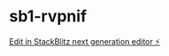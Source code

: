 # sb1-rvpnif

[Edit in StackBlitz next generation editor ⚡️](https://stackblitz.com/~/github.com/CaharlieShow/sb1-rvpnif)